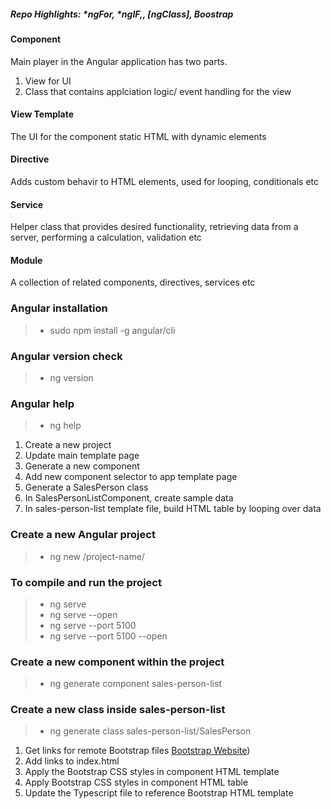 

<!-- External and Project comments -->

##### Repo Highlights: *ngFor, *ngIF,<ng-template>, [ngClass], Boostrap

#### Component
Main player in the Angular application has two parts.
1. View for UI
2. Class that contains applciation logic/ event handling for the view

#### View Template
The UI for the component static HTML with dynamic elements

#### Directive
Adds custom behavir to HTML elements, used for looping, conditionals etc

#### Service
Helper class that provides desired functionality, retrieving data from a server, performing a calculation, validation etc

#### Module
A collection  of related components, directives, services etc

### Angular installation
> - sudo npm install -g angular/cli

### Angular version check
> - ng version

### Angular help
> - ng help

<!-- SALES PROJECT STEPS TO COMPLETE -->

01. Create a new project
2.  Update main template page
3.  Generate a new component
4.  Add new component selector to app template page
5.  Generate a SalesPerson class
6.  In SalesPersonListComponent, create sample data
7.  In sales-person-list template file, build HTML table by looping over data

### Create a new Angular project 
> - ng new /project-name/

### To compile and run the project
> - ng serve
> - ng serve --open 
> - ng serve --port 5100 
> - ng serve --port 5100 --open

### Create a new component within the project
> - ng generate component sales-person-list

### Create a new class inside sales-person-list
> -  ng generate class sales-person-list/SalesPerson

<!-- Steps to integrate Bootstrap -->

1. Get links for remote Bootstrap files [Bootstrap Website](https://getbootstrap.com/))
2. Add links to index.html
3. Apply the Bootstrap CSS styles in component HTML template
4. Apply Bootstrap CSS styles in component HTML table
5. Update the Typescript file to reference Bootstrap HTML template